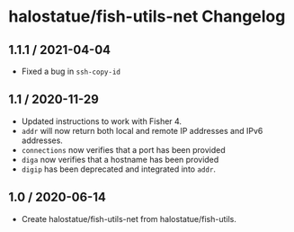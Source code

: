 # halostatue/fish-utils-net Changelog

## 1.1.1 / 2021-04-04

- Fixed a bug in `ssh-copy-id`

## 1.1 / 2020-11-29

- Updated instructions to work with Fisher 4.
- `addr` will now return both local and remote IP addresses and IPv6
  addresses.
- `connections` now verifies that a port has been provided
- `diga` now verifies that a hostname has been provided
- `digip` has been deprecated and integrated into `addr`.

## 1.0 / 2020-06-14

- Create halostatue/fish-utils-net from halostatue/fish-utils.
